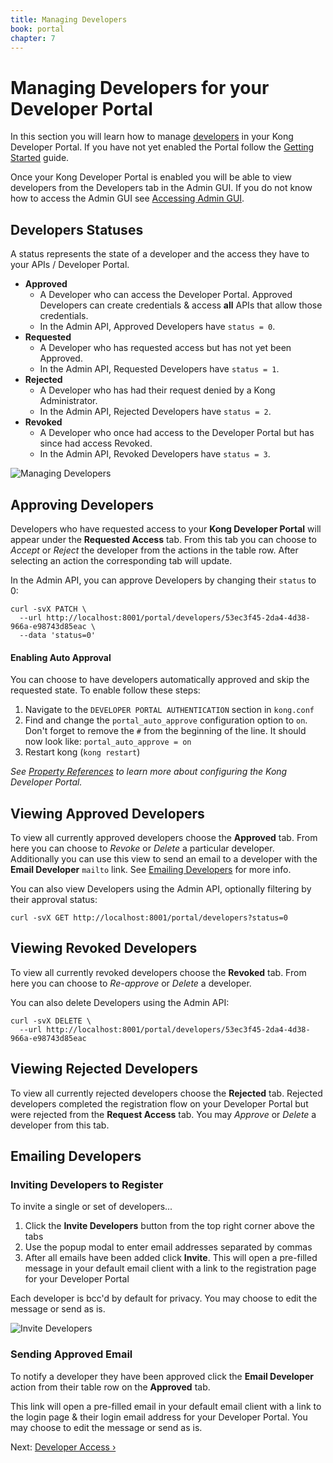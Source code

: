 ```yaml
---
title: Managing Developers
book: portal
chapter: 7
---
```

# Managing Developers for your Developer Portal

In this section you will learn how to manage [developers](/enterprise/{{page.kong_version}}/developer-portal/glossary/#types-of-humans) in your Kong Developer Portal. If you have not yet enabled the Portal follow the [Getting Started](/enterprise/{{page.kong_version}}/developer-portal/configuration/getting-started/) guide.

Once your Kong Developer Portal is enabled you will be able to view developers from the Developers tab in the Admin GUI. If you do not know how to access the Admin GUI see [Accessing Admin GUI](/enterprise/{{page.kong_version}}/admin-gui/overview).

## Developers Statuses

A status represents the state of a developer and the access they have to your APIs / Developer Portal.

* **Approved**
  * A Developer who can access the Developer Portal. Approved Developers can create credentials &amp; access **all** APIs that allow those credentials.
  * In the Admin API, Approved Developers have `status = 0`.
* **Requested**
  * A Developer who has requested access but has not yet been Approved.
  * In the Admin API, Requested Developers have `status = 1`.
* **Rejected**
  * A Developer who has had their request denied by a Kong Administrator.
  * In the Admin API, Rejected Developers have `status = 2`.
* **Revoked**
  * A Developer who once had access to the Developer Portal but has since had access Revoked.
  * In the Admin API, Revoked Developers have `status = 3`.

![Managing Developers](https://konghq.com/wp-content/uploads/2018/05/gui-developer-tabs.png)

## Approving Developers

Developers who have requested access to your **Kong Developer Portal** will appear under the **Requested Access** tab.
From this tab you can choose to *Accept* or *Reject* the developer from the actions in the table row. After selecting an action the corresponding tab will update.

In the Admin API, you can approve Developers by changing their `status` to 0:

```
curl -svX PATCH \
  --url http://localhost:8001/portal/developers/53ec3f45-2da4-4d38-966a-e98743d85eac \
  --data 'status=0'
```

#### Enabling Auto Approval

You can choose to have developers automatically approved and skip the requested state. To enable follow these steps:

1. Navigate to the `DEVELOPER PORTAL AUTHENTICATION` section in `kong.conf`
2. Find and change the `portal_auto_approve` configuration option to `on`. Don't forget to remove the `#` from the beginning of the line. 
It should now look like:
`portal_auto_approve = on`
3. Restart kong (`kong restart`)

*See [Property References](/enterprise/{{page.kong_version}}/developer-portal/configuration/property-reference) to learn more about configuring the Kong Developer Portal.*

## Viewing Approved Developers

To view all currently approved developers choose the **Approved** tab. From here you can choose to *Revoke* or *Delete* a particular developer. Additionally you can use this view to send an email to a developer with the **Email Developer** `mailto` link. See [Emailing Developers](#emailing-developers) for more info.

You can also view Developers using the Admin API, optionally filtering by their approval status:

```
curl -svX GET http://localhost:8001/portal/developers?status=0
```

## Viewing Revoked Developers

To view all currently revoked developers choose the **Revoked** tab. From here you can choose to *Re-approve* or *Delete* a developer.

You can also delete Developers using the Admin API:

```
curl -svX DELETE \
  --url http://localhost:8001/portal/developers/53ec3f45-2da4-4d38-966a-e98743d85eac
```

## Viewing Rejected Developers

To view all currently rejected developers choose the **Rejected** tab. Rejected developers completed the registration flow on your Developer Portal but were rejected from the **Request Access** tab. You may *Approve* or *Delete* a developer from this tab.

## Emailing Developers

### Inviting Developers to Register

To invite a single or set of developers...

1. Click the **Invite Developers** button from the top right corner above the tabs
2. Use the popup modal to enter email addresses separated by commas
3. After all emails have been added click **Invite**. This will open a pre-filled message in your default email client with a link to the registration page for your Developer Portal

Each developer is bcc'd by default for privacy. You may choose to edit the message or send as is.

![Invite Developers](https://konghq.com/wp-content/uploads/2018/05/invite-developers.png)

### Sending Approved Email

To notify a developer they have been approved click the **Email Developer** action from their table row on the **Approved** tab. 

This link will open a pre-filled email in your default email client with a link to the login page &amp; their login email address for your Developer Portal. You may choose to edit the message or send as is.

Next: [Developer Access &rsaquo;]({{page.book.next}})
